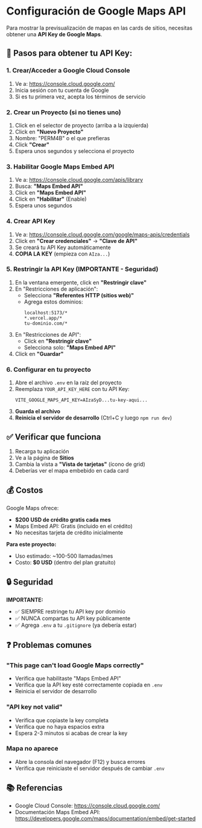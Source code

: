 # Configuración de Google Maps API

Para mostrar la previsualización de mapas en las cards de sitios, necesitas obtener una **API Key de Google Maps**.

## 📝 Pasos para obtener tu API Key:

### 1. Crear/Acceder a Google Cloud Console
1. Ve a: https://console.cloud.google.com/
2. Inicia sesión con tu cuenta de Google
3. Si es tu primera vez, acepta los términos de servicio

### 2. Crear un Proyecto (si no tienes uno)
1. Click en el selector de proyecto (arriba a la izquierda)
2. Click en **"Nuevo Proyecto"**
3. Nombre: "PERM4B" o el que prefieras
4. Click **"Crear"**
5. Espera unos segundos y selecciona el proyecto

### 3. Habilitar Google Maps Embed API
1. Ve a: https://console.cloud.google.com/apis/library
2. Busca: **"Maps Embed API"**
3. Click en **"Maps Embed API"**
4. Click en **"Habilitar"** (Enable)
5. Espera unos segundos

### 4. Crear API Key
1. Ve a: https://console.cloud.google.com/google/maps-apis/credentials
2. Click en **"Crear credenciales"** → **"Clave de API"**
3. Se creará tu API Key automáticamente
4. **COPIA LA KEY** (empieza con `AIza...`)

### 5. Restringir la API Key (IMPORTANTE - Seguridad)
1. En la ventana emergente, click en **"Restringir clave"**
2. En "Restricciones de aplicación":
   - Selecciona **"Referentes HTTP (sitios web)"**
   - Agrega estos dominios:
     ```
     localhost:5173/*
     *.vercel.app/*
     tu-dominio.com/*
     ```
3. En "Restricciones de API":
   - Click en **"Restringir clave"**
   - Selecciona solo: **"Maps Embed API"**
4. Click en **"Guardar"**

### 6. Configurar en tu proyecto
1. Abre el archivo `.env` en la raíz del proyecto
2. Reemplaza `YOUR_API_KEY_HERE` con tu API Key:
   ```env
   VITE_GOOGLE_MAPS_API_KEY=AIzaSyD...tu-key-aqui...
   ```
3. **Guarda el archivo**
4. **Reinicia el servidor de desarrollo** (Ctrl+C y luego `npm run dev`)

## ✅ Verificar que funciona

1. Recarga tu aplicación
2. Ve a la página de **Sitios**
3. Cambia la vista a **"Vista de tarjetas"** (ícono de grid)
4. Deberías ver el mapa embebido en cada card

## 💰 Costos

Google Maps ofrece:
- **$200 USD de crédito gratis cada mes**
- Maps Embed API: Gratis (incluido en el crédito)
- No necesitas tarjeta de crédito inicialmente

**Para este proyecto:**
- Uso estimado: ~100-500 llamadas/mes
- Costo: **$0 USD** (dentro del plan gratuito)

## 🔒 Seguridad

**IMPORTANTE:**
- ✅ SIEMPRE restringe tu API key por dominio
- ✅ NUNCA compartas tu API key públicamente
- ✅ Agrega `.env` a tu `.gitignore` (ya debería estar)

## ❓ Problemas comunes

### "This page can't load Google Maps correctly"
- Verifica que habilitaste "Maps Embed API"
- Verifica que la API key esté correctamente copiada en `.env`
- Reinicia el servidor de desarrollo

### "API key not valid"
- Verifica que copiaste la key completa
- Verifica que no haya espacios extra
- Espera 2-3 minutos si acabas de crear la key

### Mapa no aparece
- Abre la consola del navegador (F12) y busca errores
- Verifica que reiniciaste el servidor después de cambiar `.env`

## 📚 Referencias

- Google Cloud Console: https://console.cloud.google.com/
- Documentación Maps Embed API: https://developers.google.com/maps/documentation/embed/get-started
